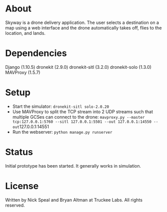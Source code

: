 # About

Skyway is a drone delivery application. The user selects a destination on a map using a web interface and the drone automatically takes off, flies to the location, and lands.

# Dependencies

Django (1.10.5)
dronekit (2.9.0)
dronekit-sitl (3.2.0)
dronekit-solo (1.3.0)
MAVProxy (1.5.7)

# Setup

* Start the simulator: `dronekit-sitl solo-2.0.20`
* Use MAVProxy to split the TCP stream into 2 UDP streams such that multiple GCSes can connect to the drone: `mavproxy.py --master tcp:127.0.0.1:5760 --sitl 127.0.0.1:5501 --out 127.0.0.1:14550 --out`127.0.0.1:14551
* Run the webserver: `python manage.py runserver`

# Status

Initial prototype has been started. It generally works in simulation.

# License

Written by Nick Speal and Bryan Altman at Truckee Labs. All rights reserved.

